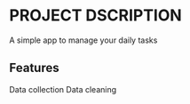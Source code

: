 # PROJECT DSCRIPTION

A simple app to manage your daily tasks

## Features

Data collection
Data cleaning 